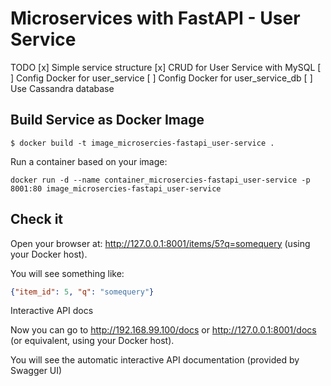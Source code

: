 # Microservices with FastAPI - User Service

TODO
[x] Simple service structure
[x] CRUD for User Service with MySQL
[ ] Config Docker for user_service
[ ] Config Docker for user_service_db
[ ] Use Cassandra database


## Build Service as Docker Image

```
$ docker build -t image_microsercies-fastapi_user-service .
```

Run a container based on your image:

```
docker run -d --name container_microsercies-fastapi_user-service -p 8001:80 image_microsercies-fastapi_user-service
```

## Check it

Open your browser at: http://127.0.0.1:8001/items/5?q=somequery (using your Docker host). 

You will see something like:

```json
{"item_id": 5, "q": "somequery"}
```

Interactive API docs

Now you can go to http://192.168.99.100/docs or http://127.0.0.1:8001/docs (or equivalent, using your Docker host).

You will see the automatic interactive API documentation (provided by Swagger UI)